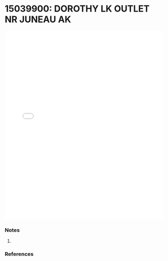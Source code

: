 # 15039900: DOROTHY LK OUTLET NR JUNEAU AK

<iframe src="/_static/stations/15039900_fdc.html" width="100%" height="600" frameborder="0"></iframe>

### Notes
1. 

### References

